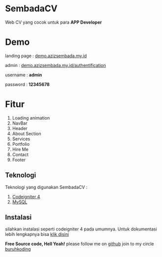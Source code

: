 # SembadaCV

Web CV yang cocok untuk para **APP Developer**

# Demo

landing page : [demo.azizsembada.my.id](https://demo.azizsembada.my.id)

admin : [demo.azizsembada.my.id/authentification](https://demo.azizsembada.my.id/authentification)

username : **admin**

password : **12345678**

# Fitur

1.  Loading animation
2.  NavBar
3.  Header
4.  About Section
5.  Services
6.  Portfolio
7.  Hire Me
8.  Contact
9.  Footer

## Teknologi

Teknologi yang digunakan SembadaCV :

1. [Codeigniter 4](https://codeigniter.com/user_guide/index.html)
2. [MySQL](https://www.mysql.com/)

## Instalasi

silahkan instalasi seperti codeigniter 4 pada umumnya. Untuk dokumentasi lebih lengkapnya bisa [klik disini](https://codeigniter.com/user_guide/installation/index.html)

**Free Source code, Hell Yeah!** please follow me on [github](https://github.com/azizsembada) join to my circle [buruhkoding](https://www.linkedin.com/in/abdullah-aziz-sembada-29730088/)

```

```
